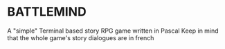 # BATTLEMIND
A "simple" Terminal based story RPG game written in Pascal
Keep in mind that the whole game's story dialogues are in french
